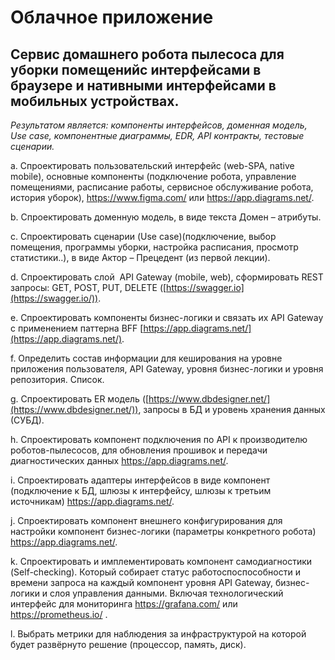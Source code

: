 # Облачное приложение 
## Cервис домашнего робота пылесоса для уборки помещенийс интерфейсами в браузере и нативными интерфейсами в мобильных устройствах. ##


*Результатом является: компоненты интерфейсов, доменная модель,  Use case, компонентные диаграммы, EDR, API контракты, тестовые сценарии.*

a. Спроектировать пользовательский интерфейс (web-SPA, native mobile), основные компоненты (подключение робота, управление помещениями, расписание работы, сервисное обслуживание робота, история уборок), https://www.figma.com/  или https://app.diagrams.net/.

b. Спроектировать доменную модель, в виде текста Домен – атрибуты.

c. Спроектировать сценарии (Use case)(подключение, выбор помещения, программы уборки, настройка расписания, просмотр статистики..), в виде Актор – Прецедент (из первой лекции).

d. Спроектировать слой  API Gateway (mobile, web), сформировать REST запросы: GET, POST, PUT, DELETE ([https://swagger.io](https://swagger.io/)).


e. Спроектировать компоненты бизнес-логики и связать их API Gateway с применением паттерна BFF [https://app.diagrams.net/](https://app.diagrams.net/).

f. Определить состав информации для кеширования на уровне приложения пользователя, API Gateway, уровня бизнес-логики и уровня репозитория. Список.

g. Спроектировать ER модель ([https://www.dbdesigner.net/](https://www.dbdesigner.net/)), запросы в БД и уровень хранения данных (СУБД).

h. Спроектировать компонент подключения по API к производителю роботов-пылесосов, для обновления прошивок и передачи диагностических данных https://app.diagrams.net/.

i. Спроектировать адаптеры интерфейсов в виде компонент (подключение к БД, шлюзы к интерфейсу, шлюзы к третьим источникам) https://app.diagrams.net/.

j. Спроектировать компонент внешнего конфигурирования для настройки компонент бизнес-логики (параметры конкретного робота) https://app.diagrams.net/.

k. Спроектировать и имплементировать компонент самодиагностики (Self-checking). Который собирает статус работоспоспособности и времени запроса на каждый компонент уровня API Gateway, бизнес-логики и слоя управления данными. Включая технологический интерфейс для мониторинга https://grafana.com/ или https://prometheus.io/ .

l. Выбрать метрики для наблюдения за инфраструктурой на которой будет развёрнуто решение (процессор, память, диск).